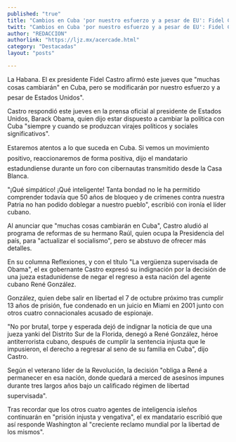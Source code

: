 ```yaml
---
published: "true"
title: "Cambios en Cuba 'por nuestro esfuerzo y a pesar de EU': Fidel Castro"
twitt: "Cambios en Cuba 'por nuestro esfuerzo y a pesar de EU': Fidel Castro"
author: "REDACCION"
authorlink: "https://ljz.mx/acercade.html"
category: "Destacadas"
layout: "posts"

---
```



  La Habana. El ex presidente Fidel Castro afirmó este jueves que "muchas cosas cambiarán" en Cuba, pero se modificarán por nuestro esfuerzo y a pesar de Estados Unidos".



  Castro respondió este jueves en la prensa oficial al presidente de Estados Unidos, Barack Obama, quien dijo estar dispuesto a cambiar la política con Cuba "siempre y cuando se produzcan virajes políticos y sociales significativos".



  Estaremos atentos a lo que suceda en Cuba. Si vemos un movimiento positivo, reaccionaremos de forma positiva, dijo el mandatario estadundiense durante un foro con cibernautas transmitido desde la Casa Blanca.



  "¡Qué simpático! ¡Qué inteligente! Tanta bondad no le ha permitido comprender todavía que 50 años de bloqueo y de crímenes contra nuestra Patria no han podido doblegar a nuestro pueblo", escribió con ironía el líder cubano.



  Al anunciar que "muchas cosas cambiarán en Cuba", Castro aludió al programa de reformas de su hermano Raúl, quien ocupa la Presidencia del país, para "actualizar el socialismo", pero se abstuvo de ofrecer más detalles.



  En su columna Reflexiones, y con el título "La vergüenza supervisada de Obama", el ex gobernante Castro expresó su indignación por la decisión de una jueza estadunidense de negar el regreso a esta nación del agente cubano René González.



  González, quien debe salir en libertad el 7 de octubre próximo tras cumplir 13 años de prisión, fue condenado en un juicio en Miami en 2001 junto con otros cuatro connacionales acusado de espionaje.



  "No por brutal, torpe y esperada dejó de indignar la noticia de que una jueza yanki del Distrito Sur de la Florida, denegó a René González, héroe antiterrorista cubano, después de cumplir la sentencia injusta que le impusieron, el derecho a regresar al seno de su familia en Cuba", dijo Castro.



  Según el veterano líder de la Revolución, la decisión "obliga a René a permanecer en esa nación, donde quedará a merced de asesinos impunes durante tres largos años bajo un calificado régimen de libertad supervisada".



  Tras recordar que los otros cuatro agentes de inteligencia isleños continuarán en "prisión injusta y vengativa", el ex mandatario escribió que así responde Washington al "creciente reclamo mundial por la libertad de los mismos".

